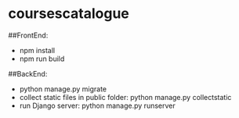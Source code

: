 # coursescatalogue

##FrontEnd:
- npm install
- npm run build



##BackEnd:
- python manage.py migrate
- collect static files in public folder: python manage.py collectstatic
- run Django server: python manage.py runserver
